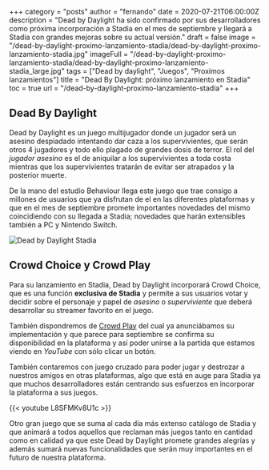 +++
category = "posts"
author = "fernando"
date = 2020-07-21T06:00:00Z
description = "Dead by Daylight ha sido confirmado por sus desarrolladores como próxima incorporación a Stadia en el mes de septiembre y llegará a Stadia con grandes mejoras sobre su actual versión."
draft = false
image = "/dead-by-daylight-proximo-lanzamiento-stadia/dead-by-daylight-proximo-lanzamiento-stadia.jpg"
imageFull = "/dead-by-daylight-proximo-lanzamiento-stadia/dead-by-daylight-proximo-lanzamiento-stadia_large.jpg"
tags = ["Dead by daylight", "Juegos", "Proximos lanzamientos"]
title = "Dead By Daylight: próximo lanzamiento en Stadia"
toc = true
url = "/dead-by-daylight-proximo-lanzamiento-stadia"
+++

## Dead By Daylight

Dead by Daylight es un juego multijugador donde un jugador será un asesino despiadado intentando dar caza a los supervivientes, que serán otros 4 jugadores y todo ello plagado de grandes dosis de terror. El rol del *jugador asesino* es el de aniquilar a los supervivientes a toda costa mientras que los supervivientes tratarán de evitar ser atrapados y la posterior muerte.

De la mano del estudio Behaviour llega este juego que trae consigo a millones de usuarios que ya disfrutan de el en las diferentes plataformas y que en el mes de septiembre promete importantes novedades del mismo coincidiendo con su llegada a Stadia; novedades que harán extensibles también a PC y Nintendo Switch.

<img class="u-borderImage u-lazyload lazyload" loading="lazy" data-src="/dead-by-daylight-proximo-lanzamiento-stadia/dead-by-daylight-proximo-lanzamiento-stadia-2.jpg" alt="Dead by Daylight Stadia" title="Dead by Daylight Stadia" />

## Crowd Choice y Crowd Play

Para su lanzamiento en Stadia, Dead by Daylight incorporará Crowd Choice, que es una función **exclusiva de Stadia** y permite a sus usuarios votar y decidir sobre el personaje y papel de *asesino* o *superviviente* que deberá desarrollar su streamer favorito en el juego.

También dispondremos de <a class="u-anchor" href="/un-trozo-de-codigo-desvela-family-sharing-demos-y-mas">Crowd Play</a> del cual ya anunciábamos su implementación y que parece para septiembre se confirma su disponibilidad en la plataforma y así poder unirse a la partida que estamos viendo en *YouTube* con sólo clicar un botón.

También contaremos con juego cruzado para poder jugar y destrozar a nuestros amigos en otras plataformas, algo que está en auge para Stadia ya que muchos desarrolladores están centrando sus esfuerzos en incorporar la plataforma a sus juegos.

<div class="u-youtube">
  {{< youtube L8SFMKv8U1c >}}
</div>

Otro gran juego que se suma al cada día más extenso catálogo de Stadia y que animará a todos aquellos que reclaman más juegos tanto en cantidad como en calidad ya que este Dead by Daylight promete grandes alegrías y además sumará nuevas funcionalidades que serán muy importantes en el futuro de nuestra plataforma.
